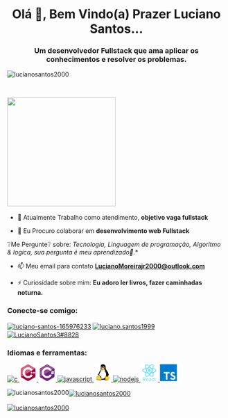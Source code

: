 <h1 align="center">Olá 👋, Bem Vindo(a) Prazer Luciano Santos...</h1>
<h3 align="center">Um desenvolvedor Fullstack que ama aplicar os conhecimentos e resolver os problemas.</h3 >

<p align="left"> <img src="https://komarev.com/ghpvc/?username=lucianosantos2000&label=Profile%20views&color=0e75b6&style=flat" alt="lucianosantos2000" /> </p>

<p align="left"> <a href="https://twitter.com/" target="blank"><img src="https://img.shields.io/twitter/follow/?logo=twitter&style= for-the-badge" alt="" /></a> </p>

<img src="https://i.ibb.co/KcntSyn/1651282996100.png" width="250" height="250">

- 🔭 Atualmente Trabalho como atendimento, **objetivo vaga fullstack**

- 👯 Eu Procuro colaborar em **desenvolvimento web Fullstack**

❔Me Pergunte❔ sobre: *Tecnologia, Linguagem de programação, Algoritmo & logica, sua pergunta é meu aprendizado👋.**

- 📫 Meu email para contato **LucianoMoreirajr2000@outlook.com**

- ⚡ Curiosidade sobre mim: **Eu adoro ler livros, fazer caminhadas noturna.**

<h3 align= "left">Conecte-se comigo:</h3>
<a href="https://linkedin.com/in/luciano-santos-165976233" target="blank"><img align="center" src="https://img.shields.io/badge/LinkedIn-0077B5?style=for-the-badge&logo=linkedin&logoColor=white" alt="luciano-santos-165976233" height="30" width="90" /></a>
<a href="https://instagram.com/luciano.santos1999" target="blank"><img align="center" src="https://img.shields.io/badge/Instagram-E4405F?style=for-the-badge&logo=instagram&logoColor=white" alt="luciano.santos1999" height="30" width="90" /></a>
<a href="https://discord.gg/LucianoSantos3#8828" target="blank"><img align="center" src="https://img.shields.io/badge/Discord-7289DA?style=for-the-badge&logo=discord&logoColor=white" alt="LucianoSantos3#8828" height="30" width="90" /></a>
</p>

<h3 align="left ">Idiomas e ferramentas:</h3>
<p align="left"> <a href="https://www.cprogramming.com/" target="_blank" rel="noreferrer"> <img src="https://img.shields.io/badge/C-00599C?style=for-the-badge&logo=c&logoColor=white" alt="c" width="40" height="40"/> </a> <a href="https://www.w3schools. com/cpp/" target="_blank" rel="noreferrer"> <img src="https://raw.githubusercontent.com/devicons/devicon/master/icons/cplusplus/cplusplus-original.svg" alt=" cplusplus" width="40" height="40"/> </a> <a href="https://www.w3schools.com/cs/" target="_blank" rel="noreferrer"> <img src ="https://raw.githubusercontent.com/devicons/devicon/master/icons/csharp/csharp-original.svg" alt="csharp" width="40" height="40"/> </a> <a href ="https://developer.mozilla.org/en-US/docs/Web/JavaScript" target="_blank" rel="noreferrer"> <img src="https://img.shields.io/badge/JavaScript-323330?style=for-the-badge&logo=javascript&logoColor=F7DF1E" alt="javascript" width="90" height="30"/> </a> <a href="https://www.linux.org/ " target="_blank" rel="noreferrer"> <img src="https://raw.githubusercontent.com/devicons/devicon/master/icons/linux/linux-original.svg" alt="linux" width= "40"height="40"/> </a> <a href="https://nodejs.org" target="_blank" rel="noreferrer"> <img src="https://img.shields.io/badge/Node.js-43853D?style=for-the-badge&logo=node.js&logoColor=white" alt="nodejs" width="90" height="30"/> </a> <a href="https://reactjs. org/" target="_blank" rel="noreferrer"> <img src="https://raw.githubusercontent.com/devicons/devicon/master/icons/react/react-original-wordmark.svg" alt=" react" width="40" height="40"/> </a> <a href="https://www.typescriptlang.org/" target="_blank" rel="noreferrer"><img src="https://raw.githubusercontent.com/devicons/devicon/master/icons/typescript/typescript-original.svg" alt="typescript" width="40" height="40"/> </ a> </p>

<p><img align="left" src="https://github-readme-stats.vercel.app/api/top-langs?username=lucianosantos2000&show_icons=true&locale=en&layout=compact" alt="lucianosantos2000" /> </p>

<p> <img align="center" src="https://github-readme-stats.vercel.app/api?username=lucianosantos2000&show_icons=true&locale=en" alt="lucianosantos2000" /> </p>

<p><img align="center" src="https://github-readme-streak-stats.herokuapp.com/?user=lucianosantos2000&" alt="lucianosantos2000" /></p>
